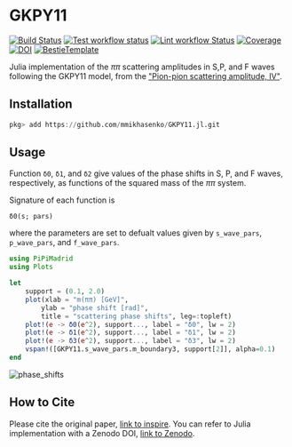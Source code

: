 # GKPY11

[![Build Status](https://github.com/mmikhasenko/PiPiMadrid.jl/workflows/Test/badge.svg)](https://github.com/mmikhasenko/PiPiMadrid.jl/actions)
[![Test workflow status](https://github.com/mmikhasenko/PiPiMadrid.jl/actions/workflows/Test.yml/badge.svg?branch=main)](https://github.com/mmikhasenko/PiPiMadrid.jl/actions/workflows/Test.yml?query=branch%3Amain)
[![Lint workflow Status](https://github.com/mmikhasenko/PiPiMadrid.jl/actions/workflows/Lint.yml/badge.svg?branch=main)](https://github.com/mmikhasenko/PiPiMadrid.jl/actions/workflows/Lint.yml?query=branch%3Amain)
[![Coverage](https://codecov.io/gh/mmikhasenko/PiPiMadrid.jl/branch/main/graph/badge.svg)](https://codecov.io/gh/mmikhasenko/PiPiMadrid.jl)
[![DOI](https://zenodo.org/badge/DOI/FIXME)](https://doi.org/FIXME)
[![BestieTemplate](https://img.shields.io/endpoint?url=https://raw.githubusercontent.com/JuliaBesties/BestieTemplate.jl/main/docs/src/assets/badge.json)](https://github.com/JuliaBesties/BestieTemplate.jl)

Julia implementation of the $\pi\pi$ scattering amplitudes in S,P, and F waves following the GKPY11 model, from the ["Pion-pion scattering amplitude, IV"](https://inspirehep.net/literature/889131).


## Installation

```julia
pkg> add https://github.com/mmikhasenko/GKPY11.jl.git
```

## Usage

Function `δ0`, `δ1`, and `δ2` give values of the phase shifts in S, P, and F waves, respectively, as functions of the squared mass of the $\pi\pi$ system.

Signature of each function is
```
δ0(s; pars)
```
where the parameters are set to defualt values given by `s_wave_pars`, `p_wave_pars`, and `f_wave_pars`.

```julia
using PiPiMadrid
using Plots

let
    support = (0.1, 2.0)
    plot(xlab = "m(ππ) [GeV]",
        ylab = "phase shift [rad]",
        title = "scattering phase shifts", leg=:topleft)
    plot!(e -> δ0(e^2), support..., label = "δ0", lw = 2)
    plot!(e -> δ1(e^2), support..., label = "δ1", lw = 2)
    plot!(e -> δ3(e^2), support..., label = "δ3", lw = 2)
    vspan!([GKPY11.s_wave_pars.m_boundary3, support[2]], alpha=0.1)
end
```

![phase_shifts](https://github.com/user-attachments/assets/bf5ab70e-5a94-48e8-b218-e40314e142a1)

## How to Cite

Please cite the original paper, [link to inspire](https://inspirehep.net/literature/889131).
You can refer to Julia implementation with a Zenodo DOI, [link to Zenodo](https://doi.org/FIXME).

